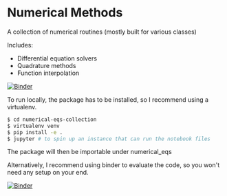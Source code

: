 # Numerical Methods
A collection of numerical routines (mostly built for various classes)

Includes:
- Differential equation solvers
- Quadrature methods
- Function interpolation

[![Binder](https://mybinder.org/badge_logo.svg)](https://mybinder.org/v2/gh/alienbrett/numerical-eqs-collection/HEAD)

To run locally, the package has to be installed, so I recommend using a virtualenv.

```bash
$ cd numerical-eqs-collection
$ virtualenv venv
$ pip install -e .
$ jupyter # to spin up an instance that can run the notebook files
```
The package will then be importable under numerical_eqs

Alternatively, I recommend using binder to evaluate the code, so you won't need any setup on your end.

[![Binder](https://mybinder.org/badge_logo.svg)](https://mybinder.org/v2/gh/alienbrett/numerical-eqs-collection/HEAD)
